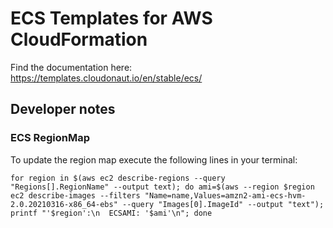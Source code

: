 # ECS Templates for AWS CloudFormation

Find the documentation here: https://templates.cloudonaut.io/en/stable/ecs/

## Developer notes

### ECS RegionMap
To update the region map execute the following lines in your terminal:

```
for region in $(aws ec2 describe-regions --query "Regions[].RegionName" --output text); do ami=$(aws --region $region ec2 describe-images --filters "Name=name,Values=amzn2-ami-ecs-hvm-2.0.20210316-x86_64-ebs" --query "Images[0].ImageId" --output "text"); printf "'$region':\n  ECSAMI: '$ami'\n"; done
```
